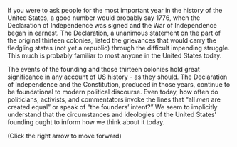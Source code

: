 If you were to ask people for the most important year in the history of the United States, a good number would probably say 1776, when the Declaration of Independence was signed and the War of Independence began in earnest. The Declaration, a unanimous statement on the part of the original thirteen colonies, listed the grievances that would carry the fledgling states (not yet a republic) through the difficult impending struggle. This much is probably familiar to most anyone in the United States today.

The events of the founding and those thirteen colonies hold great significance in any account of US history - as they should. The Declaration of Independence and the Constitution, produced in those years, continue to be foundational to modern political discourse. Even today, how often do politicians, activists, and commentators invoke the lines that “all _men_ are created equal” or speak of “the founders’ intent?” We seem to implicitly understand that the circumstances and ideologies of the United States’ founding ought to inform how we think about it today.

(Click the right arrow to move forward)
